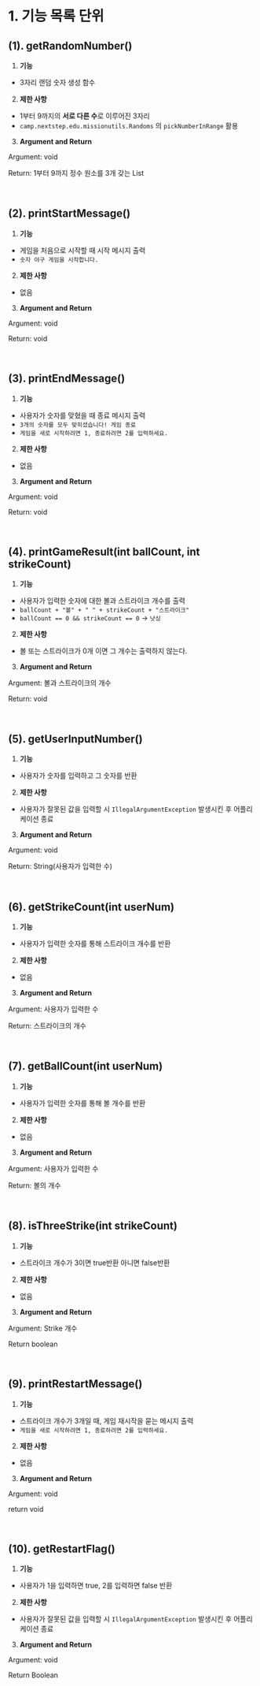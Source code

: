 # 1. 기능 목록 단위

## (1). getRandomNumber()

1. **기능**

- 3자리 랜덤 숫자 생성 함수

2. **제한 사항**

- 1부터 9까지의 **서로 다른 수**로 이루어진 3자리
- `camp.nextstep.edu.missionutils.Randoms` 의 `pickNumberInRange` 활용

3. **Argument and Return**

Argument: void

Return: 1부터 9까지 정수 원소를 3개 갖는 List

<br/>

## (2). printStartMessage()

1. **기능**

- 게임을 처음으로 시작할 때 시작 메시지 출력
- `숫자 야구 게임을 시작합니다.`

2. **제한 사항**

- 없음

3. **Argument and Return**

Argument: void

Return: void

<br/>

## (3). printEndMessage()

1. **기능**

- 사용자가 숫자를 맞혔을 때 종료 메시지 출력
- `3개의 숫자를 모두 맞히셨습니다! 게임 종료`
- `게임을 새로 시작하려면 1, 종료하려면 2를 입력하세요.`

2. **제한 사항**

- 없음

3. **Argument and Return**

Argument: void

Return: void 

<br/>

## (4). printGameResult(int ballCount, int strikeCount)

1. **기능**

- 사용자가 입력한 숫자에 대한 볼과 스트라이크 개수를 출력
- `ballCount + "볼" + " " + strikeCount + "스트라이크"`
- `ballCount == 0 && strikeCount == 0` -> `낫싱`

2. **제한 사항**

- 볼 또는 스트라이크가 0개 이면 그 개수는 출력하지 않는다.

3. **Argument and Return**

Argument: 볼과 스트라이크의 개수

Return: void

<br/>

## (5). getUserInputNumber()

1. **기능**

- 사용자가 숫자를 입력하고 그 숫자를 반환

2. **제한 사항**

- 사용자가 잘못된 값을 입력할 시 `IllegalArgumentException` 발생시킨 후 어플리케이션 종료

3. **Argument and Return**

Argument: void

Return: String(사용자가 입력한 수)

<br/>

## (6). getStrikeCount(int userNum)

1. **기능**

- 사용자가 입력한 숫자를 통해 스트라이크 개수를 반환

2. **제한 사항**

- 없음

3. **Argument and Return**

Argument: 사용자가 입력한 수

Return: 스트라이크의 개수

<br/>

## (7). getBallCount(int userNum)

1. **기능**

- 사용자가 입력한 숫자를 통해 볼 개수를 반환

2. **제한 사항**

- 없음

3. **Argument and Return**

Argument: 사용자가 입력한 수

Return: 볼의 개수

<br/>

## (8). isThreeStrike(int strikeCount)

1. **기능**

- 스트라이크 개수가 3이면 true반환 아니면 false반환

2. **제한 사항**

- 없음

3. **Argument and Return**

Argument: Strike 개수

Return boolean

<br/>

## (9). printRestartMessage()

1. **기능**

- 스트라이크 개수가 3개일 때, 게임 재시작을 묻는 메시지 출력
- `게임을 새로 시작하려면 1, 종료하려면 2를 입력하세요.`

2. **제한 사항**

- 없음

3. **Argument and Return**

Argument: void

return void

</br>

## (10). getRestartFlag()

1.  **기능**

- 사용자가 1을 입력하면 true, 2를 입력하면 false 반환

2. **제한 사항**

- 사용자가 잘못된 값을 입력할 시 `IllegalArgumentException` 발생시킨 후 어플리케이션 종료

3. **Argument and Return**

Argument: void

Return Boolean
